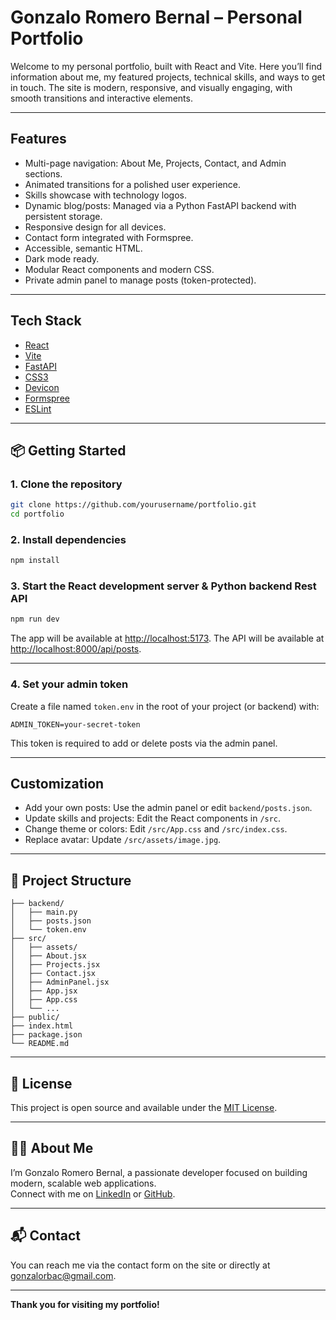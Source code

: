 # Gonzalo Romero Bernal – Personal Portfolio

Welcome to my personal portfolio, built with React and Vite. Here you’ll find information about me, my featured projects, technical skills, and ways to get in touch. The site is modern, responsive, and visually engaging, with smooth transitions and interactive elements.

---

## Features

- Multi-page navigation: About Me, Projects, Contact, and Admin sections.
- Animated transitions for a polished user experience.
- Skills showcase with technology logos.
- Dynamic blog/posts: Managed via a Python FastAPI backend with persistent storage.
- Responsive design for all devices.
- Contact form integrated with Formspree.
- Accessible, semantic HTML.
- Dark mode ready.
- Modular React components and modern CSS.
- Private admin panel to manage posts (token-protected).

---

## Tech Stack

- [React](https://react.dev/)
- [Vite](https://vitejs.dev/)
- [FastAPI](https://fastapi.tiangolo.com/)
- [CSS3](https://developer.mozilla.org/en-US/docs/Web/CSS)
- [Devicon](https://devicon.dev/)
- [Formspree](https://formspree.io/)
- [ESLint](https://eslint.org/)

---

## 📦 Getting Started

### 1. Clone the repository

```bash
git clone https://github.com/yourusername/portfolio.git
cd portfolio
```

### 2. Install dependencies

```bash
npm install
```

### 3. Start the React development server & Python backend Rest API

```bash
npm run dev
```

The app will be available at [http://localhost:5173](http://localhost:5173).
The API will be available at [http://localhost:8000/api/posts](http://localhost:8000/api/posts).

---

### 4. Set your admin token

Create a file named `token.env` in the root of your project (or backend) with:

```
ADMIN_TOKEN=your-secret-token
```

This token is required to add or delete posts via the admin panel.

---

## Customization

- Add your own posts: Use the admin panel or edit `backend/posts.json`.
- Update skills and projects: Edit the React components in `/src`.
- Change theme or colors: Edit `/src/App.css` and `/src/index.css`.
- Replace avatar: Update `/src/assets/image.jpg`.

---

## 📁 Project Structure

```
├── backend/
│   ├── main.py
│   ├── posts.json
│   └── token.env
├── src/
│   ├── assets/
│   ├── About.jsx
│   ├── Projects.jsx
│   ├── Contact.jsx
│   ├── AdminPanel.jsx
│   ├── App.jsx
│   ├── App.css
│   └── ...
├── public/
├── index.html
├── package.json
└── README.md
```

---

## 📝 License

This project is open source and available under the [MIT License](LICENSE).

---

## 🙋‍♂️ About Me

I’m Gonzalo Romero Bernal, a passionate developer focused on building modern, scalable web applications.  
Connect with me on [LinkedIn](https://www.linkedin.com/in/gonzalo-romero-bernal-72985633b/) or [GitHub](https://github.com/gromber05).

---

## 📬 Contact

You can reach me via the contact form on the site or directly at [gonzalorbac@gmail.com](mailto:gonzalorbac@gmail.com).

---

**Thank you for visiting my portfolio!**